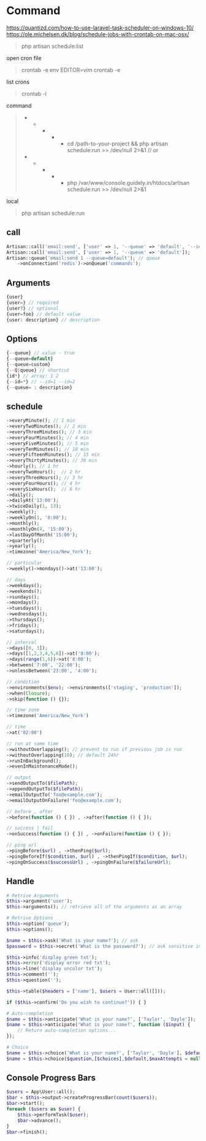 # Command
https://quantizd.com/how-to-use-laravel-task-scheduler-on-windows-10/
https://ole.michelsen.dk/blog/schedule-jobs-with-crontab-on-mac-osx/

> php artisan schedule:list

open cron file
> crontab -e
> env EDITOR=vim crontab -e

list crons
> crontab -l

command
> * * * * * cd /path-to-your-project && php artisan schedule:run >> /dev/null 2>&1
// or
> * * * * * php /var/www/console.guidely.in/htdocs/artisan schedule:run >> /dev/null 2>&1

local
> php artisan schedule:run

## call
```php
Artisan::call('email:send', ['user' => 1, '--queue' => 'default', '--id' => [5], '--force' => true ]);
Artisan::call('email:send', ['user' => 1, '--queue' => 'default']);
Artisan::queue('email:send 1 --queue=default'); // queue
	->onConnection('redis')->onQueue('commands');
```

## Arguments
```php
{user}
{user=} // required
{user?} // optional
{user=foo} // default value
{user: description} // description
```

## Options
```php
{--queue} // value - true
{--queue=default}
{--queue=custom}
{--Q|queue} // shortcut
{id*} // array: 1 2
{--id=*} // --id=1 --id=2
{--queue= : description}
```

## schedule
```php
->everyMinute(); // 1 min
->everyTwoMinutes(); // 2 min
->everyThreeMinutes(); // 3 min
->everyFourMinutes(); // 4 min
->everyFiveMinutes(); // 5 min
->everyTenMinutes(); // 10 min
->everyFifteenMinutes(); // 15 min
->everyThirtyMinutes();	// 30 min
->hourly();	// 1 hr
->everyTwoHours();	// 2 hr
->everyThreeHours(); // 3 hr
->everyFourHours();	// 4 hr
->everySixHours();	// 6 hr
->daily();
->dailyAt('13:00');
->twiceDaily(1, 13);
->weekly();
->weeklyOn(1, '8:00');
->monthly();
->monthlyOn(4, '15:00');
->lastDayOfMonth('15:00');
->quarterly();
->yearly();
->timezone('America/New_York');

// particular
->weekly()->mondays()->at('13:00');

// days
->weekdays();
->weekends();
->sundays();
->mondays();
->tuesdays();
->wednesdays();
->thursdays();
->fridays();
->saturdays();

// interval
->days([0, 3]);
->days([1,2,3,4,5,6])->at('8:00');
->days(range(1,6))->at('8:00');
->between('7:00', '22:00');
->unlessBetween('23:00', '4:00');

// condition
->environments($env); ->environments(['staging', 'production']);
->when(Closure);
->skip(function () {});

// time zone
->timezone('America/New_York')

// time
->at('02:00')

// run at same time
->withoutOverlapping(); // prevent to run if previous job is run
->withoutOverlapping(10); // default 24hr
->runInBackground();
->evenInMaintenanceMode();

// output
->sendOutputTo($filePath);
->appendOutputTo($filePath);
->emailOutputTo('foo@example.com');
->emailOutputOnFailure('foo@example.com');

// before , after
->before(function () { }) , ->after(function () { });

// success | fail
->onSuccess(function () { }) , ->onFailure(function () { });

// ping url
->pingBefore($url) , ->thenPing($url);
->pingBeforeIf($condition, $url) , ->thenPingIf($condition, $url);
->pingOnSuccess($successUrl) , ->pingOnFailure($failureUrl);
```

## Handle
```php
# Retrive Arguments
$this->argument('user');
$this->arguments(); // retrieve all of the arguments as an array

# Retrive Options
$this->option('queue');
$this->options();

$name = $this->ask('What is your name?'); // ask
$password = $this->secret('What is the password?'); // ask sensitive information

$this->info('display green txt');
$this->error('display error red txt');
$this->line('display uncolor txt');
$this->comment('');
$this->question('');

$this->table($headers = ['name'], $users = User::all([]));

if ($this->confirm('Do you wish to continue?')) { }

# Auto-completion
$name = $this->anticipate('What is your name?', ['Taylor', 'Dayle']);
$name = $this->anticipate('What is your name?', function ($input) {
    // Return auto-completion options...
});

# Choice
$name = $this->choice('What is your name?', ['Taylor', 'Dayle'], $defaultIndex = 0);
$name = $this->choice($question,[$choices],$default,$maxAttempts = null,$allowMultipleSelections = false);
```

## Console Progress Bars
```php
$users = App\User::all();
$bar = $this->output->createProgressBar(count($users));
$bar->start();
foreach ($users as $user) {
    $this->performTask($user);
    $bar->advance();
}
$bar->finish();
```
